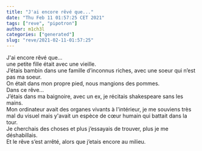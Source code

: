 ```yaml
---
title: "J'ai encore rêvé que..."
date: "Thu Feb 11 01:57:25 CET 2021"
tags: ["reve", "pipotron"]
author: m1ch3l
categories: ["generated"]
slug: "reve/2021-02-11-01:57:25"
---
```


J'ai encore rêvé que...<br>
une petite fille était avec une vieille.<br>
J’étais bambin dans une famille d’inconnus riches, avec une soeur qui n’est pas ma soeur.<br>
On était dans mon propre pied, nous mangions des pommes.<br>
Dans ce rêve...<br>
J’étais dans ma baignoire, avec un ex, je récitais shakespeare sans les mains.<br>
Mon ordinateur avait des organes vivants à l'intérieur, je me souviens très mal du visuel mais y'avait un espèce de cœur humain qui battait dans la tour.<br>
Je cherchais des choses et plus j’essayais de trouver, plus je me déshabillais.<br>
Et le rêve s’est arrêté, alors que j’etais encore au milieu.<br>
